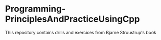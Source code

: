 # Programming-PrinciplesAndPracticeUsingCpp
This repository contains drills and exercices from Bjarne Stroustrup's book
